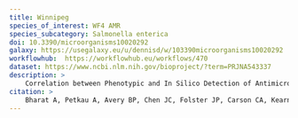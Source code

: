 ```yaml
---
title: Winnipeg
species_of_interest: WF4 AMR
species_subcategory: Salmonella enterica
doi: 10.3390/microorganisms10020292
galaxy: https://usegalaxy.eu/u/dennisd/w/103390microorganisms10020292
workflowhub:  https://workflowhub.eu/workflows/470
dataset: https://www.ncbi.nlm.nih.gov/bioproject/?term=PRJNA543337
description: >
    Correlation between Phenotypic and In Silico Detection of Antimicrobial Resistance in <em>Salmonella enterica</em> in Canada Using Staramr.
citation: >
    Bharat A, Petkau A, Avery BP, Chen JC, Folster JP, Carson CA, Kearney A, Nadon C, Mabon P, Thiessen J, Alexander DC, Allen V, El Bailey S, Bekal S, German GJ, Haldane D, Hoang L, Chui L, Minion J, Zahariadis G, Domselaar GV, Reid-Smith RJ, Mulvey MR. Correlation between Phenotypic and In Silico Detection of Antimicrobial Resistance in Salmonella enterica in Canada Using Staramr. Microorganisms. 2022; 10(2):292. https://doi.org/10.3390/microorganisms10020292
---
```


